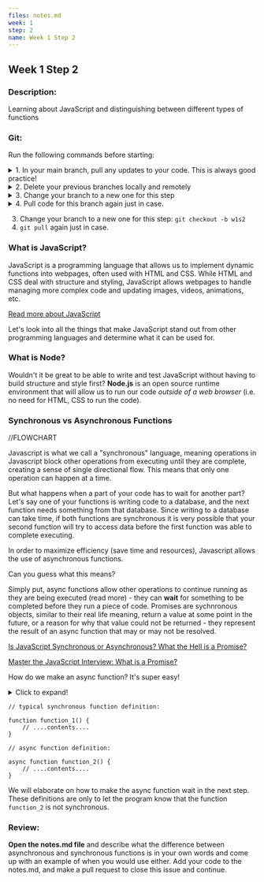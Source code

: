 ```yaml
---
files: notes.md
week: 1
step: 2
name: Week 1 Step 2
---
```


## Week 1 Step 2

### Description:
Learning about JavaScript and distinguishing between different types of functions

### Git:

Run the following commands before starting:
<details>
  <summary>
  	1. In your main branch, pull any updates to your code. This is always good practice!
  </summary>
  `git pull`
</details>

<details>
  <summary>
  	2. Delete your previous branches locally and remotely
  </summary>
  `git branch -d [previousBranchName]`
  `git push origin --delete [previousBranchName]`
</details>

<details>
  <summary>
  	3. Change your branch to a new one for this step
  </summary>
  `git checkout -b w1s2`
</details>

<details>
  <summary>
  	4. Pull code for this branch again just in case.
  </summary>
  `git pull`
</details>

3. Change your branch to a new one for this step: `git checkout -b w1s2`
4. `git pull` again just in case.

### What is JavaScript?

JavaScript is a programming language that allows us to implement dynamic functions into webpages, often used with HTML and CSS. While HTML and CSS deal with structure and styling, JavaScript allows webpages to handle managing more complex code and updating images, videos, animations, etc.

[Read more about JavaScript](https://developer.mozilla.org/en-US/docs/Learn/JavaScript/First_steps/What_is_JavaScript)

Let's look into all the things that make JavaScript stand out from other programming languages and determine what it can be used for.

### What is Node?

Wouldn't it be great to be able to write and test JavaScript without having to build structure and style first? **Node.js** is an open source runtime environment that will allow us to run our code *outside of a web browser* (i.e. no need for HTML, CSS to run the code).

### Synchronous vs Asynchronous Functions

//FLOWCHART

Javascript is what we call a "synchronous" language, meaning operations in Javascript block other operations from executing until they are complete, creating a sense of single directional flow. This means that only one operation can happen at a time.

But what happens when a part of your code has to wait for another part? Let's say one of your functions is writing code to a database, and the next function needs something from that database. Since writing to a database can take time, if both functions are synchronous it is very possible that your second function will try to access data before the first function was able to complete executing.

In order to maximize efficiency (save time and resources), Javascript allows the use of asynchronous functions.

Can you guess what this means?

Simply put, async functions allow other operations to continue running as they are being executed (read more) - they can **wait** for something to be completed before they run a piece of code. Promises are sychnronous objects, similar to their real life meaning, return a value at some point in the future, or a reason for why that value could not be returned - they represent the result of an async function that may or may not be resolved.

[Is JavaScript Synchronous or Asynchronous? What the Hell is a Promise?](https://developer.mozilla.org/en-US/docs/Web/JavaScript/Reference/Global_Objects/Promise)

[Master the JavaScript Interview: What is a Promise?](https://medium.com/better-programming/is-javascript-synchronous-or-asynchronous-what-the-hell-is-a-promise-7aa9dd8f3bfb)

How do we make an async function? It's super easy!

<details>
  <summary>Click to expand!</summary>
  
  ## Heading
  1. A numbered
  2. list
     * With some
     * Sub bullets
</details>

```
// typical synchronous function definition:

function function_1() {
	// ....contents....
}

// async function definition:

async function function_2() {
	// ....contents....
}
```

We will elaborate on how to make the async function wait in the next step. These definitions are only to let the program know that the function `function_2` is not synchronous.

### Review:

**Open the notes.md file** and describe what the difference between asynchronous and synchronous functions is in your own words and come up with an example of when you would use either. Add your code to the notes.md, and make a pull request to close this issue and continue.